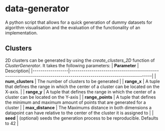 # data-generator
A python script that allows for a quick generation of dummy datasets for algorithm visualisation and the evaluation of the functionality of an implementation.

## Clusters
2D clusters can be generated by using the *create_clusters_2D* function of *ClusterGenerator*. It takes the following parameters:
| **Parameter** | Description|
|------------------|-----------------------------------------------------------------------------------------------------------------------|
| **num_clusters** | The number of clusters to be generated                                                                                |
| **range_x**      | A tuple that defines the range in which the center of a cluster can be located on the X-axis.                         |
| **range_y**      | A tuple that defines the range in which the center of a cluster can be located on the Y-axis                          |
| **range_points** | A tuple that defines the minimum and maximum amount of points that are generated for a cluster                        |
| **max_distance** | The Maximums distance in both dimensions a datapoint can have relative to the center of the cluster it is assigned to |
| **seed**         | (optional) seeds the generation process to be reproducible. Defaults to 42                                            |